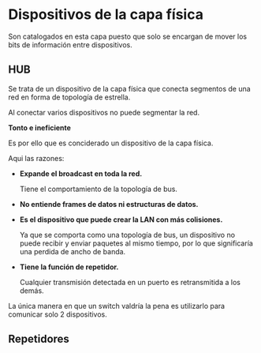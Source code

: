 # Dispositivos de la capa física

Son catalogados en esta capa puesto que solo se encargan de mover los bits de información entre dispositivos.



## HUB 

 Se trata de un dispositivo de la capa física que conecta segmentos de una red en forma de topología de estrella.

Al conectar varios dispositivos no  puede segmentar la red.

**Tonto e ineficiente** 

Es por ello que es conciderado un dispositivo de la capa física.

Aqui las razones:

- **Expande el broadcast en toda la red.**

  Tiene el comportamiento de la topología de bus.

- **No entiende frames de datos ni estructuras de datos.**

- **Es el dispositivo que puede crear la LAN con más colisiones.**

  Ya que se comporta como una topología de bus, un dispositivo no puede recibir y enviar paquetes al mismo tiempo, por lo que significaría una perdida de ancho de banda.

- **Tiene la función de repetidor.**

  Cualquier transmisión detectada en un puerto es retransmitida a los demás.

La única manera en que un switch valdría la pena es utilizarlo para comunicar solo 2 dispositivos.

## Repetidores